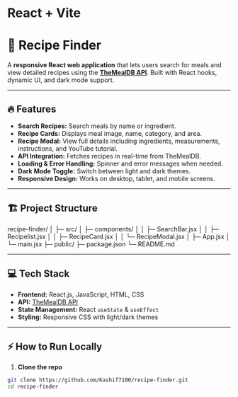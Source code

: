 # React + Vite
# 🍲 Recipe Finder

A **responsive React web application** that lets users search for meals and view detailed recipes using the **[TheMealDB API](https://www.themealdb.com/api.php)**. Built with React hooks, dynamic UI, and dark mode support.

---

## 🔥 Features

- **Search Recipes:** Search meals by name or ingredient.  
- **Recipe Cards:** Displays meal image, name, category, and area.  
- **Recipe Modal:** View full details including ingredients, measurements, instructions, and YouTube tutorial.  
- **API Integration:** Fetches recipes in real-time from TheMealDB.  
- **Loading & Error Handling:** Spinner and error messages when needed.  
- **Dark Mode Toggle:** Switch between light and dark themes.  
- **Responsive Design:** Works on desktop, tablet, and mobile screens.

---

## 🏗️ Project Structure

recipe-finder/
│
├─ src/
│  ├─ components/
│  │  ├─ SearchBar.jsx
│  │  ├─ Recipelist.jsx
│  │  ├─ RecipeCard.jsx
│  │  └─ RecipeModal.jsx
│  ├─ App.jsx
│  └─ main.jsx
├─ public/
├─ package.json
└─ README.md

---

## 💻 Tech Stack

- **Frontend:** React.js, JavaScript, HTML, CSS  
- **API:** [TheMealDB API](https://www.themealdb.com/api.php)  
- **State Management:** React `useState` & `useEffect`  
- **Styling:** Responsive CSS with light/dark themes  

---

## ⚡ How to Run Locally

1. **Clone the repo**
```bash
git clone https://github.com/Kashif7180/recipe-finder.git
cd recipe-finder
